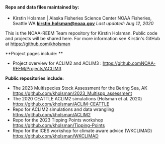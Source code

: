 
#### Repo and data files maintained by:
-   Kirstin Holsman |
    Alaska Fisheries Science Center
    NOAA Fisheries, Seattle WA
    **<kirstin.holsman@noaa.gov>**
    *Last updated: Aug 12, 2020*

This is the NOAA-REEM Team repository for Kirstin Holsman. Public code and projects will be shared here. For more information see Kirstin's GitHub at https://github.com/kholsman

**Project pages include: **
- Project overview for ACLIM2 and ACLIM3 : https://github.comNOAA-REEM/Projects/ACLIM3

**Public repositories include:**
- The 2023 Multispecies Stock Assessment for the Bering Sea, AK  https://github.com/kholsman/2023_Multispp_assessment
- The 2020 CEATTLE ACLIM2 simulations (Holsman et al. 2020) https://github.com/kholsman/ACLIM-CEATTLE
- Repo for ACLIM2 simulations and data wrangling https://github.com/kholsman/ACLIM2
- Repo for the 2023 Tipping Points workshop https://github.com/kholsman/Tipping-Points
- Repo for the ICES workshop for climate aware advice (WKCLIMAD) https://github.com/kholsman/WKCLIMAD
